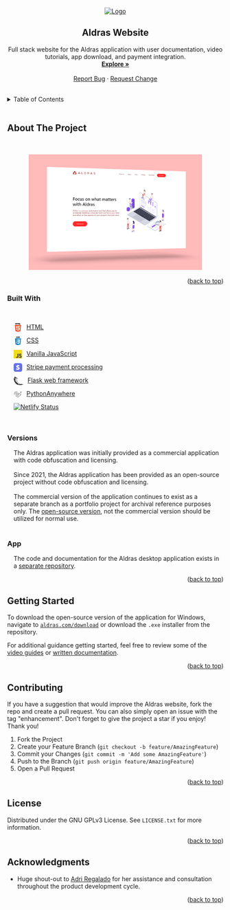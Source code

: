 <div id="top"></div>


<br>
<div align="center">
  <a href="https://www.aldras.com/">
    <img src="assets/img/favicon.ico" alt="Logo" width="80" height="80">
  </a>

<h2 align="center">Aldras Website</h2>

  <p align="center">
    Full stack website for the Aldras application with user documentation, video tutorials, app download, and payment integration.
    <br>
    <a href="https://www.aldras.com/"><strong>Explore »</strong></a>
    <br>
    <br>
    <a href="https://github.com/aldras-automation/aldras-website/issues">Report Bug</a>
    ·
    <a href="https://github.com/aldras-automation/aldras-website/issues">Request Change</a>
  </p>
</div>

<br>


<details>
  <summary>Table of Contents</summary>
  <ol>
    <li>
      <a href="#about-the-project">About The Project</a>
      <ul>
        <li><a href="#built-with">Built With</a></li>
        <li><a href="#versions">Versions</a></li>
        <li><a href="#app">App</a></li>
      </ul>
    </li>
    <li><a href="#getting-started">Getting Started</a></li>
    <li><a href="#contributing">Contributing</a></li>
    <li><a href="#license">License</a></li>
    <li><a href="#acknowledgments">Acknowledgments</a></li>
  </ol>
</details>


<br>


## About The Project
<br>
<p align="center" style="padding: 0 10%;">
  <a href="https://www.aldras.com/">
    <img src="assets/readme/site.png" />
  </a>
</p>

<p align="right">(<a href="#top">back to top</a>)</p>



### Built With
<br>

<div style="padding-left: 15px;">

  [<img align="left" alt="HTML" height="20px"
  src="assets/readme/html.png"
  style="padding-right:10px"/>](https://stripe.com/) [HTML](https://en.wikipedia.org/wiki/HTML5)

  [<img align="left" alt="CSS" height="20px"
  src="assets/readme/css.jpg"
  style="padding-right:10px"/>](https://stripe.com/) [CSS](https://en.wikipedia.org/wiki/CSS)

  [<img align="left" alt="JavaScript" height="20px"
  src="assets/readme/vanilla_js.jpg"
  style="padding-right:10px"/>](https://stripe.com/) [Vanilla JavaScript](https://en.wikipedia.org/wiki/CSS)

  [<img align="left" alt="Stripe" height="20px"
  src="assets/readme/stripe.png"
  style="padding-right:10px"/>](https://stripe.com/) [Stripe
  payment processing](https://stripe.com/)

  [<img align="left" alt="Flask" height="20px"
  src="assets/readme/flask.png"
  style="padding-right:10px"/>](https://flask.palletsprojects.com/en/2.0.x/)
  [Flask web framework](https://flask.palletsprojects.com/en/2.0.x/)
  
  [<img align="left" alt="PythonAnywhere" height="20px"
  src="assets/readme/pythonanywhere.png"
  style="padding-right:10px"/>](https://www.pythonanywhere.com/) [PythonAnywhere](https://www.pythonanywhere.com/)
  
  [![Netlify Status](https://api.netlify.com/api/v1/badges/c522e328-228a-4f86-b55f-288f957d6d1c/deploy-status)](https://aldras.com)

</div>

<br>

### Versions

<div style="padding-left: 15px;">
    The Aldras application was initially provided as a commercial application with code obfuscation and licensing.
    <br><br>
    Since 2021, the Aldras application has been provided as an open-source project without code obfuscation and licensing.
    <br><br>
    The commercial version of the application continues to exist as a separate branch as a portfolio project for archival reference purposes only. The <a href="https://github.com/aldras-automation/aldras-app/tree/open-source">open-source version</a>, not the commercial version should be utilized for normal use.
</div>


<br>

### App

<div style="padding-left: 15px;">
    The code and documentation for the Aldras desktop application exists in a <a href="https://github.com/aldras-automation/aldras-app">separate repository</a>.
</div>



<p align="right">(<a href="#top">back to top</a>)</p>


## Getting Started

To download the open-source version of the application for Windows, navigate to
[`aldras.com/download`](https://www.aldras.com/download) or download the `.exe`
installer from the repository.

For additional guidance getting started, feel free to review some of the [video
guides](https://aldras.com/video) or [written
documentation](https://aldras.com/docs).

<p align="right">(<a href="#top">back to top</a>)</p>


## Contributing

If you have a suggestion that would improve the Aldras website, fork the repo
and create a pull request. You can also simply open an issue with the tag
"enhancement". Don't forget to give the project a star if you enjoy! Thank you!

1. Fork the Project
2. Create your Feature Branch (`git checkout -b feature/AmazingFeature`)
3. Commit your Changes (`git commit -m 'Add some AmazingFeature'`)
4. Push to the Branch (`git push origin feature/AmazingFeature`)
5. Open a Pull Request

<p align="right">(<a href="#top">back to top</a>)</p>


## License

Distributed under the GNU GPLv3 License. See `LICENSE.txt` for more information.

<p align="right">(<a href="#top">back to top</a>)</p>


## Acknowledgments

* Huge shout-out to [Adri Regalado](https://github.com/adrianaregalado) for her assistance and consultation throughout
 the product development cycle.

<p align="right">(<a href="#top">back to top</a>)</p>